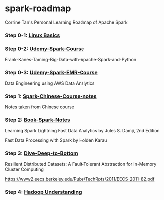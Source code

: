 # spark-roadmap
Corrine Tan's Personal Learning Roadmap of Apache Spark

### Step 0-1: [Linux Basics](https://github.com/CorrineTan/spark-roadmap/tree/main/Linux-Basics)  


### Step 0-2: [Udemy-Spark-Course](https://github.com/CorrineTan/spark-roadmap/tree/main/Udemy-Spark-Course)  

Frank-Kanes-Taming-Big-Data-with-Apache-Spark-and-Python

### Step 0-3: [Udemy-Spark-EMR-Course](https://github.com/CorrineTan/spark-roadmap/tree/main/Udemy-Spark-EMR-Course)  

Data Engineering using AWS Data Analytics


### Step 1: [Spark-Chinese-Course-notes](https://github.com/CorrineTan/spark-roadmap/tree/main/Spark-Chinese-Course-notes)  

Notes taken from Chinese course


### Step 2: [Book-Spark-Notes](https://github.com/CorrineTan/spark-roadmap/tree/main/Books-Spark)  

Learning Spark Lightning Fast Data Analytics by Jules S. Damji, 2nd Edition

Fast Data Processing with Spark by Holden Karau


### Step 3: [Dive-Deep-to-Bottom](https://github.com/CorrineTan/spark-roadmap/tree/main/Berkeley-RDD-Paper)  

Resilient Distributed Datasets: A Fault-Tolerant
Abstraction for In-Memory Cluster Computing

https://www2.eecs.berkeley.edu/Pubs/TechRpts/2011/EECS-2011-82.pdf



### Step 4: [Hadoop Understanding](https://github.com/CorrineTan/spark-roadmap/tree/main/Hadoop-Understanding)  
